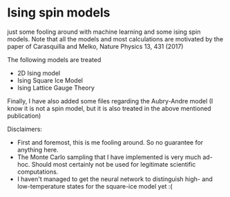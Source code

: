# Ising spin models
just some fooling around with machine learning and some ising spin models.
Note that all the models and most calculations are motivated by the paper of Carasquilla and Melko, Nature Physics 13, 431 (2017)

The following models are treated
* 2D Ising model
* Ising Square Ice Model
* Ising Lattice Gauge Theory

Finally, I have also added some files regarding the Aubry-Andre model (I know it is not a spin model, but it is also treated in the above mentioned publication)

Disclaimers:
* First and foremost, this is me fooling around. So no guarantee for anything here.
* The Monte Carlo sampling that I have implemented is very much ad-hoc. Should most certainly not be used for legitimate scientific computations.
* I haven't managed to get the neural network to distinguish high- and low-temperature states for the square-ice model yet :(
